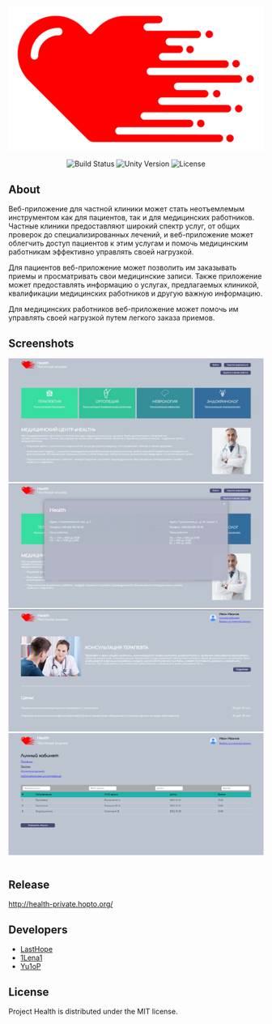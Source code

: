 <p align="center">
      <img src="Project/img/heart.png" alt="Project Logo" width="726">
</p>

<p align="center">
    <img src="https://build.burning-lab.com/app/rest/builds/buildType:id:UnityAssets_ComBurningLabSwipedetector_DevelopmentBuild/statusIcon.svg" alt="Build Status">
    <img src="https://img.shields.io/badge/Engine-2023.2-blueviolet" alt="Unity Version">    
    <img src="https://img.shields.io/badge/License-MIT-success" alt="License">
</p>

## About

Веб-приложение для частной клиники может стать неотъемлемым инструментом как для пациентов, так и для медицинских работников. Частные клиники предоставляют широкий спектр услуг, от общих проверок до специализированных лечений, и веб-приложение может облегчить доступ пациентов к этим услугам и помочь медицинским работникам эффективно управлять своей нагрузкой.

Для пациентов веб-приложение может позволить им заказывать приемы и просматривать свои медицинские записи. Также приложение может предоставлять информацию о услугах, предлагаемых клиникой, квалификации медицинских работников и другую важную информацию.

Для медицинских работников веб-приложение может помочь им управлять своей нагрузкой путем легкого заказа приемов. 

## Screenshots

<table>
    <tr>
            <img src="Project/img/main_page.jpg" alt="Screenshot">
    </tr>
	<tr>
            <img src="Project/img/main_page2.jpg" alt="Screenshot">
    </tr>
    <tr>
            <img src="Project/img/info.png" alt="Screenshot">
    </tr>
    <tr>
            <img src="Project/img/tickets.png" alt="Screenshot">
    </tr>
</table>

## Release 

http://health-private.hopto.org/

## Developers

- [LastHope](https://github.com/LastHope0)
- [1Lena1](https://github.com/1Lena1)
- [Yu1oP](https://github.com/postavtezachet)

## License

Project Health is distributed under the MIT license.
